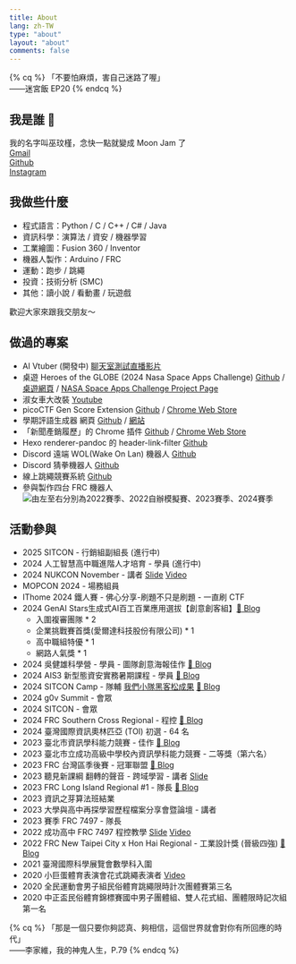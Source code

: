 ```yaml
---
title: About
lang: zh-TW
type: "about"
layout: "about"
comments: false
---
```


{% cq %}
「不要怕麻煩，害自己迷路了喔」  
——迷宮飯 EP20
{% endcq %}

## 我是誰 🐼

<i class="fa-solid fa-paw"></i> 我的名字叫巫玟槿，念快一點就變成 Moon Jam 了  
[<i class="fas fa-envelope"></i> Gmail](mailto:wu.messi.wu@gmail.com)  
[<i class="fab fa-github"></i> Github](https://github.com/moon-jam)  
[<i class="fab fa-instagram"></i> Instagram](https://www.instagram.com/mooooonjam/)

## 我做些什麼

- 程式語言：Python / C / C++ / C# / Java  
- 資訊科學：演算法 / 資安 / 機器學習
- 工業繪圖：Fusion 360 / Inventor  
- 機器人製作：Arduino / FRC  
- 運動：跑步 / 跳繩  
- 投資：技術分析 (SMC)  
- 其他：讀小說 / 看動畫 / 玩遊戲

歡迎大家來跟我交朋友～

## 做過的專案

- AI Vtuber (開發中) [<i class="fa-brands fa-youtube"></i> 聊天室測試直播影片](https://www.youtube.com/watch?v=CiBjItykxto)
- 桌遊 Heroes of the GLOBE (2024 Nasa Space Apps Challenge) [<i class="fab fa-github"></i> Github](https://github.com/moon-jam/NASA-Space-Challenge-2024-GLOBE-Protocol-Games) / [<i class="fa-regular fa-window-restore"></i> 桌遊網頁](https://globe-game.moon-jam.me/) / [<i class="fa-regular fa-window-restore"></i> NASA Space Apps Challenge Project Page](https://www.spaceappschallenge.org/nasa-space-apps-2024/find-a-team/ecoecho/)
- 淑女車大改裝 [<i class="fa-brands fa-youtube"></i> Youtube](https://youtube.com/playlist?list=PL5RNFkGeLf8HFmvxLRF-yQR8ZrSIp7u0Q&si=d1RsDaTF4LteagcS)
- picoCTF Gen Score Extension [<i class="fab fa-github"></i> Github](https://github.com/moon-jam/picoCTF-Gen-Score-Extension) / [<i class="fa-solid fa-bag-shopping"></i> Chrome Web Store](https://chromewebstore.google.com/detail/picoctf-gen-score-extensi/bejhdgeaaddmaipmfcmfdijgfjgjomjj)
- 學期評語生成器 網頁 [<i class="fab fa-github"></i> Github](https://github.com/moon-jam/AI_Gen_Semester_Comments_Tool) / [<i class="fa-regular fa-window-restore"></i>  網站](https://moon-jam.github.io/AI_Gen_Semester_Comments_Tool/)
- 「新聞產銷履歷」的 Chrome 插件 [<i class="fab fa-github"></i> Github](https://github.com/moon-jam/News-Traceability) / [<i class="fa-solid fa-bag-shopping"></i> Chrome Web Store](https://chromewebstore.google.com/detail/%E6%96%B0%E8%81%9E%E7%94%A2%E9%8A%B7%E5%B1%A5%E6%AD%B7/kjgmnmealhmifefanoofmddipnjgngpk?hl=zh-TW&authuser=0)
- Hexo renderer-pandoc 的 header-link-filter [<i class="fab fa-github"></i> Github](https://github.com/moon-jam/hexo-renderer-pandoc_header-link-filter)
- Discord 遠端 WOL(Wake On Lan) 機器人 [<i class="fab fa-github"></i> Github](https://github.com/moon-jam/discord-bot-Remote-Wake-On-LAN)
- Discord 猜拳機器人 [<i class="fab fa-github"></i> Github](https://github.com/moon-jam/discord-bot-Rock-Paper-Scissors)
- 線上跳繩競賽系統 [<i class="fab fa-github"></i> Github](https://github.com/moon-jam/Jump_rope)
- 參與製作四台 FRC 機器人
  ![由左至右分別為2022賽季、2022自辦模擬賽、2023賽季、2024賽季](https://i.imgur.com/OEXIRUA.png)

## 活動參與

- 2025 SITCON - 行銷組副組長 (進行中)
- 2024 人工智慧高中職進階人才培育 - 學員 (進行中)
- 2024 NUKCON November - 講者 [<i class="fa fa-pager"></i> Slide](https://docs.google.com/presentation/d/1r9wwS_c4ylUVc5wpdrptx5rfRI_jap0dct6g0dfj40s/edit?usp=sharing) [<i class="fa-brands fa-instagram"></i> Video](https://www.instagram.com/p/DCjb60wyRfa/)
- MOPCON 2024 - 場務組員
- IThome 2024 鐵人賽 - 佛心分享-刷題不只是刷題 - 一直刷 CTF
- 2024 GenAI Stars生成式AI百工百業應用選拔【創意創客組】[🐼 Blog](/2024_gai_stars)
  - 入圍複審團隊 * 2
  - 企業挑戰賽首獎(愛爾達科技股份有限公司) * 1
  - 高中職組特優 * 1
  - 網路人氣獎 * 1
- 2024 吳健雄科學營 - 學員 - 圖隊創意海報佳作 [🐼 Blog](/2024_WCS_Camp)
- 2024 AIS3 新型態資安實務暑期課程 - 學員 [🐼 Blog](/2024_AIS3)
- 2024 SITCON Camp - 隊輔 [<i class="fab fa-github"></i> 我們小隊黑客松成果](https://github.com/moon-jam/SITCON-Camp-2024-Hackathon-Team5-Public) [🐼 Blog](/2024_SITCON_Camp)
- 2024 g0v Summit - 會眾
- 2024 SITCON - 會眾
- 2024 FRC Southern Cross Regional - 程控 [🐼 Blog](/2024_FRC_Southern_Cross_Regional)
- 2024 臺灣國際資訊奧林匹亞 (TOI) 初選 - 64 名
- 2023 臺北市資訊學科能力競賽 - 佳作 [🐼 Blog](/thspc2023)
- 2023 臺北市立成功高級中學校內資訊學科能力競賽 - 二等獎（第六名）
- 2023 FRC 台灣區季後賽 - 冠軍聯盟 [🐼 Blog](/2023_FRC_Taiwan_Playoff)
- 2023 聽見新課綱 翻轉的聲音 - 跨域學習 - 講者 [<i class="fa fa-pager"></i> Slide](https://www.canva.com/design/DAGVKV-EPwE/QICj-8YZfYYPbLbIWAz4iA/view?utm_content=DAGVKV-EPwE&utm_campaign=designshare&utm_medium=link&utm_source=editor)
- 2023 FRC Long Island Regional #1 - 隊長 [🐼 Blog](/2023_FRC_Long_Island_Regional_1.md)
- 2023 資訊之芽算法班結業
- 2023 大學與高中再探學習歷程檔案分享會暨論壇 - 講者
- 2023 賽季 FRC 7497 - 隊長
- 2022 成功高中 FRC 7497 程控教學 [<i class="fa fa-pager"></i> Slide](https://slides.com/team7497) [<i class="fa-brands fa-youtube"></i> Video](https://www.youtube.com/watch?v=9Kd77XYGM5c&list=PLMYcjrq5JiPShLSeQm69oxmDeSegj_I8G&pp=iAQB)
- 2022 FRC New Taipei City x Hon Hai Regional - 工業設計獎 (晉級四強) [🐼 Blog](/2022_FRC_New_Taipei_City_x_Hon_Hai_Regional/)
- 2021 臺灣國際科學展覽會數學科入圍
- 2020 小巨蛋體育表演會花式跳繩表演者 [<i class="fa-brands fa-youtube"></i> Video](https://youtu.be/B3KTQrXk1RM)
- 2020 全民運動會男子組民俗體育跳繩限時計次團體賽第三名
- 2020 中正盃民俗體育錦標賽國中男子團體組、雙人花式組、團體限時記次組第一名

{% cq %}
「那是一個只要你夠認真、夠相信，這個世界就會對你有所回應的時代」  
——李家維，我的神鬼人生，P.79
{% endcq %}
